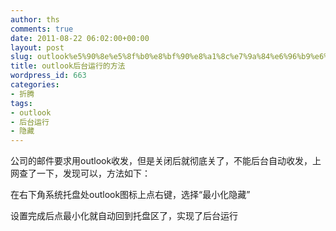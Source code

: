 ```yaml
---
author: ths
comments: true
date: 2011-08-22 06:02:00+00:00
layout: post
slug: outlook%e5%90%8e%e5%8f%b0%e8%bf%90%e8%a1%8c%e7%9a%84%e6%96%b9%e6%b3%95
title: outlook后台运行的方法
wordpress_id: 663
categories:
- 折腾
tags:
- outlook
- 后台运行
- 隐藏
---
```


公司的邮件要求用outlook收发，但是关闭后就彻底关了，不能后台自动收发，上网查了一下，发现可以，方法如下：





在右下角系统托盘处outlook图标上点右键，选择“最小化隐藏”





设置完成后点最小化就自动回到托盘区了，实现了后台运行 



